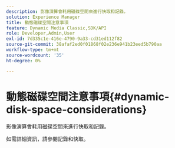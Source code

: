 ```yaml
---
description: 影像演算會耗用磁碟空間來進行快取和記錄。
solution: Experience Manager
title: 動態磁碟空間注意事項
feature: Dynamic Media Classic,SDK/API
role: Developer,Admin,User
exl-id: 7d335c1e-416e-4790-9a33-cd31ed112f82
source-git-commit: 38afaf2ed0f01868f02e236e941b23eed5b790aa
workflow-type: tm+mt
source-wordcount: '35'
ht-degree: 0%

---
```


# 動態磁碟空間注意事項{#dynamic-disk-space-considerations}

影像演算會耗用磁碟空間來進行快取和記錄。

如需詳細資訊，請參閱記錄和快取。
